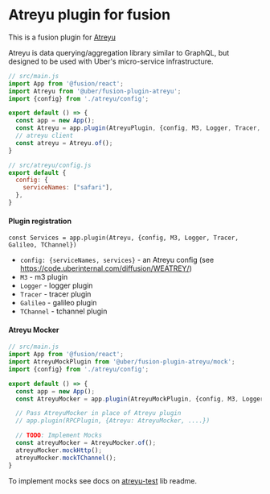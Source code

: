 # Atreyu plugin for fusion

This is a fusion plugin for [Atreyu](https://code.uberinternal.com/diffusion/WEATREY/browse/master/#what-is-atreyu)

Atreyu is data querying/aggregation library similar to GraphQL, but designed to be used with Uber's micro-service infrastructure.

```js
// src/main.js
import App from '@fusion/react';
import Atreyu from '@uber/fusion-plugin-atreyu';
import {config} from './atreyu/config';

export default () => {
  const app = new App();
  const Atreyu = app.plugin(AtreyuPlugin, {config, M3, Logger, Tracer, Galileo})
  // atreyu client
  const atreyu = Atreyu.of();
}

// src/atreyu/config.js
export default {
  config: {
    serviceNames: ["safari"],
  },
}
```

#### Plugin registration

```
const Services = app.plugin(Atreyu, {config, M3, Logger, Tracer, Galileo, TChannel})
```

- `config: {serviceNames, services}` - an Atreyu config (see https://code.uberinternal.com/diffusion/WEATREY/)
- `M3` - m3 plugin
- `Logger` - logger plugin
- `Tracer` - tracer plugin
- `Galileo` - galileo plugin
- `TChannel` - tchannel plugin


#### Atreyu Mocker

```js
// src/main.js
import App from '@fusion/react';
import AtreyuMockPlugin from '@uber/fusion-plugin-atreyu/mock';
import {config} from './atreyu/config';

export default () => {
  const app = new App();
  const AtreyuMocker = app.plugin(AtreyuMockPlugin, {config, M3, Logger, Tracer, Galileo});

  // Pass AtreyuMocker in place of Atreyu plugin
  // app.plugin(RPCPlugin, {Atreyu: AtreyuMocker, ....})

  // TODO: Implement Mocks
  const atreyuMocker = AtreyuMocker.of();
  atreyuMocker.mockHttp();
  atreyuMocker.mockTChannel();
}
```

To implement mocks see docs on [atreyu-test](https://code.uberinternal.com/diffusion/WEATREYUTE/) lib readme.
